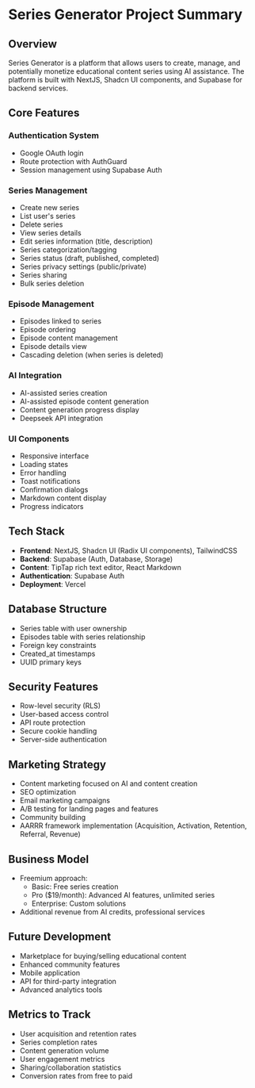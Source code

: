 # Series Generator Project Summary

## Overview

Series Generator is a platform that allows users to create, manage, and potentially monetize educational content series using AI assistance. The platform is built with NextJS, Shadcn UI components, and Supabase for backend services.

## Core Features

### Authentication System

- Google OAuth login
- Route protection with AuthGuard
- Session management using Supabase Auth

### Series Management

- Create new series
- List user's series
- Delete series
- View series details
- Edit series information (title, description)
- Series categorization/tagging
- Series status (draft, published, completed)
- Series privacy settings (public/private)
- Series sharing
- Bulk series deletion

### Episode Management

- Episodes linked to series
- Episode ordering
- Episode content management
- Episode details view
- Cascading deletion (when series is deleted)

### AI Integration

- AI-assisted series creation
- AI-assisted episode content generation
- Content generation progress display
- Deepseek API integration

### UI Components

- Responsive interface
- Loading states
- Error handling
- Toast notifications
- Confirmation dialogs
- Markdown content display
- Progress indicators

## Tech Stack

- **Frontend**: NextJS, Shadcn UI (Radix UI components), TailwindCSS
- **Backend**: Supabase (Auth, Database, Storage)
- **Content**: TipTap rich text editor, React Markdown
- **Authentication**: Supabase Auth
- **Deployment**: Vercel

## Database Structure

- Series table with user ownership
- Episodes table with series relationship
- Foreign key constraints
- Created_at timestamps
- UUID primary keys

## Security Features

- Row-level security (RLS)
- User-based access control
- API route protection
- Secure cookie handling
- Server-side authentication

## Marketing Strategy

- Content marketing focused on AI and content creation
- SEO optimization
- Email marketing campaigns
- A/B testing for landing pages and features
- Community building
- AARRR framework implementation (Acquisition, Activation, Retention, Referral, Revenue)

## Business Model

- Freemium approach:
  - Basic: Free series creation
  - Pro ($19/month): Advanced AI features, unlimited series
  - Enterprise: Custom solutions
- Additional revenue from AI credits, professional services

## Future Development

- Marketplace for buying/selling educational content
- Enhanced community features
- Mobile application
- API for third-party integration
- Advanced analytics tools

## Metrics to Track

- User acquisition and retention rates
- Series completion rates
- Content generation volume
- User engagement metrics
- Sharing/collaboration statistics
- Conversion rates from free to paid
